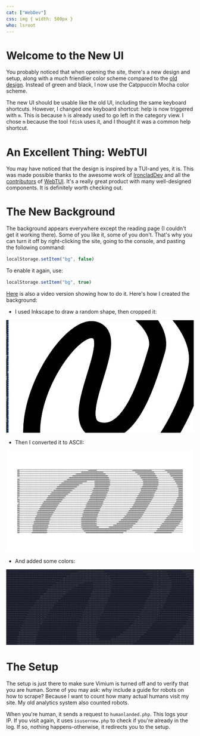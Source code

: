 ```yaml
---
cat: ["WebDev"]
css: img { width: 500px }
who: lsroot
---
```


# Welcome to the New UI

You probably noticed that when opening the site, there's a new design and setup, along with a much friendlier color scheme compared to the [old design](https://cloud.fiosproject.de/legacyblog2.png). Instead of green and black, I now use the Catppuccin Mocha color scheme.

The new UI should be usable like the old UI, including the same keyboard shortcuts. However, I changed one keyboard shortcut: help is now triggered with `m`. This is because `h` is already used to go left in the category view. I chose `m` because the tool `fdisk` uses it, and I thought it was a common help shortcut.

# An Excellent Thing: WebTUI

You may have noticed that the design is inspired by a TUI-and yes, it is. This was made possible thanks to the awesome work of [IroncladDev](https://github.com/IroncladDev) and all the [contributors](https://github.com/webtui/webtui/graphs/contributors) of [WebTUI](https://github.com/webtui/webtui). It's a really great product with many well-designed components. It is definitely worth checking out.

# The New Background

The background appears everywhere except the reading page (I couldn't get it working there). Some of you like it, some of you don't. That's why you can turn it off by right-clicking the site, going to the console, and pasting the following command:

```js
localStorage.setItem("bg", false)
```

To enable it again, use:

```js
localStorage.setItem("bg", true)
```

[Here](https://cloud.fiosproject.de/howtoturnofbg.webm) is also a video version showing how to do it. Here's how I created the background:

* I used Inkscape to draw a random shape, then cropped it:

![cropped image of the drawing](../files/cropped.png)

* Then I converted it to ASCII:

![](../files/ascii-art.png)

* And added some colors:

![](../files/banner.png)

# The Setup

The setup is just there to make sure Vimium is turned off and to verify that you are human. Some of you may ask: why include a guide for robots on how to scrape? Because I want to count how many actual humans visit my site. My old analytics system also counted robots.

When you're human, it sends a request to `humanlanded.php`. This logs your IP. If you visit again, it uses `isusernew.php` to check if you're already in the log. If so, nothing happens-otherwise, it redirects you to the setup.
